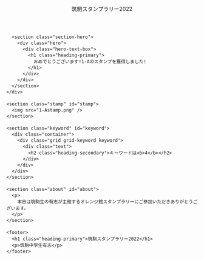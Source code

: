 <html lang="en">
  <head>
    <meta charset="UTF-8" />
    <meta http-equiv="X-UA-Compatible" content="IE=edge" />
    <meta name="viewport" content="width=device-width, initial-scale=1.0" />
    <link rel="stylesheet" href="1-A.css" />
  </head>
  <body>
    <div class="first-fold">
      <header class="header">
          <p class="logo">筑駒スタンプラリー2022</p>
      </header>

      <section class="section-hero">
        <div class="hero">
          <div class="hero-text-box">
            <h1 class="heading-primary">
              おめでとうございます!1-Aのスタンプを獲得しました!
            </h1>
          </div>
        </div>
      </section>
    </div>

    <section class="stamp" id="stamp">
      <img src="1-Astamp.png" />
    </section>

    <section class="keyword" id="keyword">
      <div class="container">
        <div class="grid grid-keyword keyword">
          <div class="text">
            <h2 class="heading-secondary">キーワードは<b>4</b></h2>
          </div>
        </div>
      </div>
    </section>

    <section class="about" id="about">
      <p>
        本日は筑駒生の有志が主催するオレンジ館スタンプラリーにご参加いただきありがとうございます。
      </p>
    </section>

    <footer>
      <h1 class="heading-primary">筑駒スタンプラリー2022</h1>
      <p>筑駒中学生有志</p>
    </footer>


  </body>
